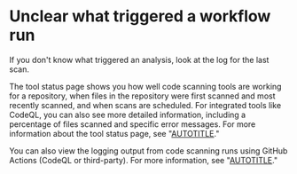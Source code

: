 # Unclear what triggered a workflow run

If you don't know what triggered an analysis, look at the log for the last scan.

The tool status page shows you how well code scanning tools are working for a repository, when files in the repository were first scanned and most recently scanned, and when scans are scheduled. For integrated tools like CodeQL, you can also see more detailed information, including a percentage of files scanned and specific error messages. For more information about the tool status page, see "[AUTOTITLE](/code-security/code-scanning/managing-your-code-scanning-configuration/about-the-tool-status-page)."

You can also view the logging output from code scanning runs using GitHub Actions (CodeQL or third-party). For more information, see "[AUTOTITLE](/code-security/code-scanning/managing-your-code-scanning-configuration/viewing-code-scanning-logs#viewing-the-logging-output-from-code-scanning)."
